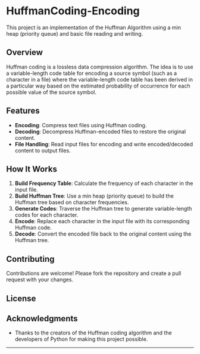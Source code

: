 # HuffmanCoding-Encoding

This project is an implementation of the Huffman Algorithm using a min heap (priority queue) and basic file reading and writing.

## Overview

Huffman coding is a lossless data compression algorithm. The idea is to use a variable-length code table for encoding a source symbol (such as a character in a file) where the variable-length code table has been derived in a particular way based on the estimated probability of occurrence for each possible value of the source symbol.

## Features

- **Encoding**: Compress text files using Huffman coding.
- **Decoding**: Decompress Huffman-encoded files to restore the original content.
- **File Handling**: Read input files for encoding and write encoded/decoded content to output files.

## How It Works

1. **Build Frequency Table**: Calculate the frequency of each character in the input file.
2. **Build Huffman Tree**: Use a min heap (priority queue) to build the Huffman tree based on character frequencies.
3. **Generate Codes**: Traverse the Huffman tree to generate variable-length codes for each character.
4. **Encode**: Replace each character in the input file with its corresponding Huffman code.
5. **Decode**: Convert the encoded file back to the original content using the Huffman tree.

## Contributing

Contributions are welcome! Please fork the repository and create a pull request with your changes.

## License

## Acknowledgments

- Thanks to the creators of the Huffman coding algorithm and the developers of Python for making this project possible.

---
